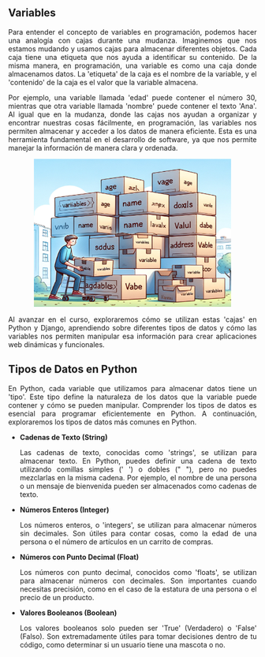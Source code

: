 ## Variables

<p align="justify">
Para entender el concepto de variables en programación, podemos hacer una analogía con cajas durante una mudanza. Imaginemos que nos estamos mudando y usamos cajas para almacenar diferentes objetos. Cada caja tiene una etiqueta que nos ayuda a identificar su contenido. De la misma manera, en programación, una variable es como una caja donde almacenamos datos. La 'etiqueta' de la caja es el nombre de la variable, y el 'contenido' de la caja es el valor que la variable almacena.
</p>

<p align="justify">
Por ejemplo, una variable llamada 'edad' puede contener el número 30, mientras que otra variable llamada 'nombre' puede contener el texto 'Ana'. Al igual que en la mudanza, donde las cajas nos ayudan a organizar y encontrar nuestras cosas fácilmente, en programación, las variables nos permiten almacenar y acceder a los datos de manera eficiente. Esta es una herramienta fundamental en el desarrollo de software, ya que nos permite manejar la información de manera clara y ordenada.
</p>

<p align="center">
    <img src="./../../images/analogia_variables.png" width="400" height="300" alt="Analogía de Variables">
</p>

<p align="justify">
Al avanzar en el curso, exploraremos cómo se utilizan estas 'cajas' en Python y Django, aprendiendo sobre diferentes tipos de datos y cómo las variables nos permiten manipular esa información para crear aplicaciones web dinámicas y funcionales. 
</p>

## Tipos de Datos en Python

<p align="justify">
En Python, cada variable que utilizamos para almacenar datos tiene un 'tipo'. Este tipo define la naturaleza de los datos que la variable puede contener y cómo se pueden manipular. Comprender los tipos de datos es esencial para programar eficientemente en Python. A continuación, exploraremos los tipos de datos más comunes en Python.
</p>

- **Cadenas de Texto (String)**
    <p align="justify">
    Las cadenas de texto, conocidas como 'strings', se utilizan para almacenar texto. En Python, puedes definir una cadena de texto utilizando comillas simples (' ') o dobles (" "), pero no puedes mezclarlas en la misma cadena. Por ejemplo, el nombre de una persona o un mensaje de bienvenida pueden ser almacenados como cadenas de texto.
    </p>

- **Números Enteros (Integer)**

    <p align="justify">
    Los números enteros, o 'integers', se utilizan para almacenar números sin decimales. Son útiles para contar cosas, como la edad de una persona o el número de artículos en un carrito de compras.
    </p>

- **Números con Punto Decimal (Float)**

    <p align="justify">
    Los números con punto decimal, conocidos como 'floats', se utilizan para almacenar números con decimales. Son importantes cuando necesitas precisión, como en el caso de la estatura de una persona o el precio de un producto.
    </p>

- **Valores Booleanos (Boolean)**

    <p align="justify">
    Los valores booleanos solo pueden ser 'True' (Verdadero) o 'False' (Falso). Son extremadamente útiles para tomar decisiones dentro de tu código, como determinar si un usuario tiene una mascota o no.
    </p>


